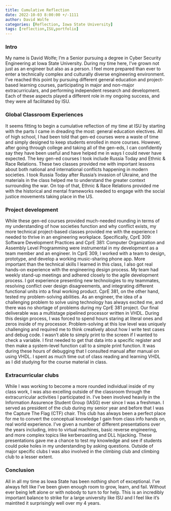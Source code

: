```yaml
---
title: Cumulative Reflection
date: 2022-10-03 8:00:00 +/-1111
author: David Wolfe
categories: [Reflection, Iowa State University]
tags: [reflection,ISU,portfolio] 
---
```

### Intro
My name is David Wolfe; I’m a Senior pursuing a degree in Cyber Security Engineering at Iowa State University. During my time here, I’ve grown not just as an engineer but also as a person. I feel more prepared than ever to enter a technically complex and culturally diverse engineering environment. I’ve reached this point by pursuing different general education and project-based learning courses, participating in major and non-major extracurriculars, and performing independent research and development. Each of these aspects played a different role in my ongoing success, and they were all facilitated by ISU.

### Global Classroom Experiences
It seems fitting to begin a cumulative reflection of my time at ISU by starting with the parts I came in dreading the most: general education electives. All of high school, I had been told that gen-ed courses were a waste of time and simply designed to keep students enrolled in more courses. However, after going through college and taking all of the gen-eds, I can confidently say they have been useful and have helped me in ways I could never have expected. The key gen-ed courses I took include Russia Today and Ethnic & Race Relations. These two classes provided me with important lessons about both national and international conflicts happening in modern societies. I took Russia Today after Russia’s invasion of Ukraine, and the materials in the class helped me to understand the greater context surrounding the war. On top of that, Ethnic & Race Relations provided me with the historical and mental frameworks needed to engage with the social justice movements taking place in the US. 

### Project development
While these gen-ed courses provided much-needed rounding in terms of my understanding of how societies function and why conflict exists, my more technical project-based classes provided me with the experience I needed to thrive in an engineering workplace. Specifically, CprE 309: Software Development Practices and CprE 381: Computer Organization and Assembly Level Programming were instrumental in my development as a team member and an engineer. In CprE 309, I worked with a team to design, prototype, and develop a working music-sharing phone app. More important than the technical skills I learned in this class, I also got real hands-on experience with the engineering design process. My team had weekly stand-up meetings and adhered closely to the agile development process. I got experience presenting new technologies to my teammates, resolving conflict over design disagreements, and integrating different functional units into a final working product. CprE 381, on the other hand, tested my problem-solving abilities. As an engineer, the idea of a challenging problem to solve using technology has always excited me, and there was no shortage of problems during my CprE 381 project. Our final deliverable was a multistage pipelined processor written in VHDL. During this design process, I was forced to spend hours staring at literal ones and zeros inside of my processor. Problem-solving at this low level was uniquely challenging and required me to think creatively about how I write test cases and debug code. I wasn’t able to simply print to the screen if I wanted to check a variable. I first needed to get that data into a specific register and then make a system-level function call to a simple print function. It was during these hours of debugging that I consulted manual after manual on using VHDL. I spent as much time out of class reading and learning VHDL as I did studying for the course material in class.

### Extracurricular clubs
While I was working to become a more rounded individual inside of my class work, I was also excelling outside of the classroom through the extracurricular activities I participated in. I’ve been involved heavily in the Information Assurence Student Group (IASG) ever since I was a freshman. I served as president of the club during my senior year and before that I was the Capture The Flag (CTF) chair. This club has always been a perfect place for me to convert the conceptual knowledge I gain from class info hands on, real world experience. I’ve given a number of different presentations over the years including, intro to virtual machines, basic reverse engineering, and more complex topics like kerberoasting and DLL hijacking. These presentations gave me a chance to test my knowledge and see if students could poke holes in my understanding by asking questions. Outside of major specific clubs I was also involved in the climbing club and climbing club to a lesser extent.

### Conclusion
All in all my time as Iowa State has been nothing short of exceptional. I’ve always felt like I’ve been given enough room to grow, learn, and fail. Without ever being left alone or with nobody to turn to for help. This is an incredibly important balance to strike for a large university like ISU and I feel like it’s maintited it surprisingly well over my 4 years.
